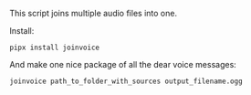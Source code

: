 This script joins multiple audio files into one.

Install:
```shell
pipx install joinvoice
```

And make one nice package of all the dear voice messages:
```shell
joinvoice path_to_folder_with_sources output_filename.ogg
```
